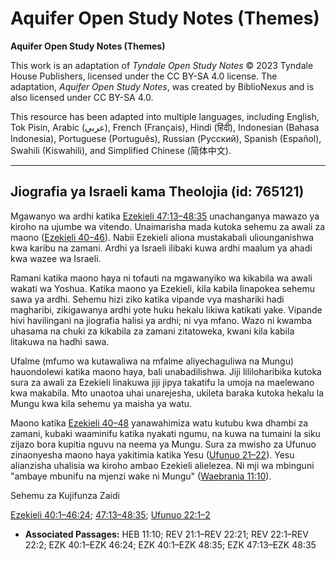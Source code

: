 # Aquifer Open Study Notes (Themes)

**Aquifer Open Study Notes (Themes)**

This work is an adaptation of *Tyndale Open Study Notes* © 2023 Tyndale House Publishers, licensed under the CC BY\-SA 4\.0 license. The adaptation, *Aquifer Open Study Notes*, was created by BiblioNexus and is also licensed under CC BY\-SA 4\.0\.

This resource has been adapted into multiple languages, including English, Tok Pisin, Arabic (عربي), French (Français), Hindi (हिंदी), Indonesian (Bahasa Indonesia), Portuguese (Português), Russian (Русский), Spanish (Español), Swahili (Kiswahili), and Simplified Chinese (简体中文).



--------------------------------

## Jiografia ya Israeli kama Theolojia (id: 765121)

Mgawanyo wa ardhi katika [Ezekieli 47:13–48:35](https://ref.ly/Ezek47:13-Ezek48:35) unachanganya mawazo ya kiroho na ujumbe wa vitendo. Unaimarisha mada kutoka sehemu za awali za maono ([Ezekieli 40–46](https://ref.ly/Ezek40:1-Ezek46:24)). Nabii Ezekieli aliona mustakabali uliounganishwa kwa karibu na zamani. Ardhi ya Israeli ilibaki kuwa ardhi maalum ya ahadi kwa wazee wa Israeli.

Ramani katika maono haya ni tofauti na mgawanyiko wa kikabila wa awali wakati wa Yoshua. Katika maono ya Ezekieli, kila kabila linapokea sehemu sawa ya ardhi. Sehemu hizi ziko katika vipande vya mashariki hadi magharibi, zikigawanya ardhi yote huku hekalu likiwa katikati yake. Vipande hivi havilingani na jiografia halisi ya ardhi; ni vya mfano. Wazo ni kwamba uhasama na chuki za kikabila za zamani zitatoweka, kwani kila kabila litakuwa na hadhi sawa.

Ufalme (mfumo wa kutawaliwa na mfalme aliyechaguliwa na Mungu) hauondolewi katika maono haya, bali unabadilishwa. Jiji lililoharibika kutoka sura za awali za Ezekieli linakuwa jiji jipya takatifu la umoja na maelewano kwa makabila. Mto unaotoa uhai unarejesha, ukileta baraka kutoka hekalu la Mungu kwa kila sehemu ya maisha ya watu.

Maono katika [Ezekieli 40–48](https://ref.ly/Ezek40:1-Ezek48:35) yanawahimiza watu kutubu kwa dhambi za zamani, kubaki waaminifu katika nyakati ngumu, na kuwa na tumaini la siku zijazo bora kupitia nguvu na neema ya Mungu. Sura za mwisho za Ufunuo zinaonyesha maono haya yakitimia katika Yesu ([Ufunuo 21–22](https://ref.ly/Rev21:1-Rev22:21)). Yesu alianzisha uhalisia wa kiroho ambao Ezekieli alielezea. Ni mji wa mbinguni "ambaye mbunifu na mjenzi wake ni Mungu" ([Waebrania 11:10](https://ref.ly/Heb11:10)).

Sehemu za Kujifunza Zaidi

[Ezekieli 40:1–46:24](https://ref.ly/Ezek40:1-Ezek46:24); [47:13–48:35](https://ref.ly/Ezek47:13-Ezek48:35); [Ufunuo 22:1–2](https://ref.ly/Rev22:1-Rev22:2)

* **Associated Passages:** HEB 11:10; REV 21:1–REV 22:21; REV 22:1–REV 22:2; EZK 40:1–EZK 46:24; EZK 40:1–EZK 48:35; EZK 47:13–EZK 48:35

